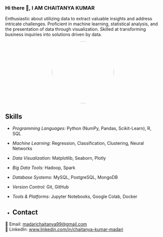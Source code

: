 ### Hi there 👋, I AM CHAITANYA KUMAR

Enthusiastic about utilizing data to extract valuable insights and address intricate challenges. Proficient in machine learning, statistical analysis, and the presentation of data through visualization. Skilled at transforming business inquiries into solutions driven by data.
<p align="center">
  <img src="big-data-future-trends.jpeg"  width="200" height="200" style="border-radius: 50%;">
</p>

## Skills
- *Programming Languages:* Python (NumPy, Pandas, Scikit-Learn), R, SQL
- *Machine Learning:* Regression, Classification, Clustering, Neural Networks
- *Data Visualization:* Matplotlib, Seaborn, Plotly                                                                                                
- *Big Data Tools:* Hadoop, Spark
- *Database Systems:* MySQL, PostgreSQL, MongoDB
- *Version Control:* Git, GitHub
- *Tools & Platforms:* Jupyter Notebooks, Google Colab, Docker


- ## Contact

📧 Email: madarichaitanya99@gmail.com  
📱 LinkedIn: www.linkedin.com/in/chaitanya-kumar-madari
